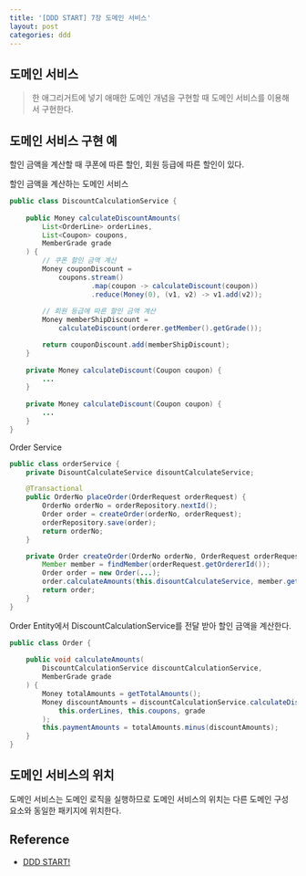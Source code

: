 ```yaml
---
title: '[DDD START] 7장 도메인 서비스'
layout: post
categories: ddd
---
```


## 도메인 서비스
> 한 애그리거트에 넣기 애매한 도메인 개념을 구현할 때 도메인 서비스를 이용해서 구현한다.

## 도메인 서비스 구현 예
할인 금액을 계산할 때 쿠폰에 따른 할인, 회원 등급에 따른 할인이 있다.

할인 금액을 계산하는 도메인 서비스
```java
public class DiscountCalculationService {
    
    public Money calculateDiscountAmounts(
        List<OrderLine> orderLines,
        List<Coupon> coupons,
        MemberGrade grade
    ) {
        // 쿠폰 할인 금액 계산
        Money couponDiscount = 
            coupons.stream()
                    .map(coupon -> calculateDiscount(coupon))
                    .reduce(Money(0), (v1, v2) -> v1.add(v2));
        
        // 회원 등급에 따른 할인 금액 계산
        Money memberShipDiscount =
            calculateDiscount(orderer.getMember().getGrade());

        return couponDiscount.add(memberShipDiscount);                                
    }
    
    private Money calculateDiscount(Coupon coupon) {
        ...
    }
    
    private Money calculateDiscount(Coupon coupon) {
        ...
    }
}
```

Order Service
```java
public class orderService {
    private DisountCalculateService disountCalculateService;

    @Transactional
    public OrderNo placeOrder(OrderRequest orderRequest) {
        OrderNo orderNo = orderRepository.nextId();
        Order order = createOrder(orderNo, orderRequest);
        orderRepository.save(order);
        return orderNo;
    }

    private Order createOrder(OrderNo orderNo, OrderRequest orderRequest) {
        Member member = findMember(orderRequest.getOrdererId());
        Order order = new Order(...);
        order.calculateAmounts(this.disountCalculateService, member.getGrade());
        return order;
    }
}
```

Order Entity에서 DiscountCalculationService를 전달 받아 할인 금액을 계산한다.
```java
public class Order {
    
    public void calculateAmounts(
        DiscountCalculationService discountCalculationService,
        MemberGrade grade
    ) {
        Money totalAmounts = getTotalAmounts();
        Money discountAmounts = discountCalculationService.calculateDiscountAmounts(
            this.orderLines, this.coupons, grade
        );
        this.paymentAmounts = totalAmounts.minus(discountAmounts);    
    }
}
```

## 도메인 서비스의 위치
도메인 서비스는 도메인 로직을 실행하므로 도메인 서비스의 위치는 다른 도메인 구성 요소와 동일한 패키지에 위치한다.

## Reference
- [DDD START!](http://www.yes24.com/Product/Goods/27750871?OzSrank=1)